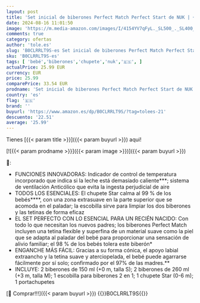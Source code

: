 ```yaml
---
layout: post
title: 'Set inicial de biberones Perfect Match Perfect Start de NUK | +0-6 meses | Se adapta al paladar del bebé | 4 biberones anticólico  chupete  escobilla y más | Sin BPA | Mickey Mouse de Disney | 7 uds'
date: 2024-08-16 11:01:50
image: 'https://m.media-amazon.com/images/I/4154YV7qFyL._SL500_._SL400_.jpg'
comments: true
category: ofertas
author: 'tole.es'
slug: 'B0CLRRLT9S-es Set inicial de biberones Perfect Match Perfect Start de...'
sku: 'B0CLRRLT9S-es'
tags: [ 'bebé','biberones','chupete','nuk','🇪🇸', ]
actualPrice: 25.99 EUR
currency: EUR
price: 25.99
comparePrice: 33.54 EUR
prodname: 'Set inicial de biberones Perfect Match Perfect Start de NUK | +0-6 meses | Se adapta al paladar del bebé | 4 biberones anticólico  chupete  escobilla y más | Sin BPA | Mickey Mouse de Disney | 7 uds'
country: 'es'
flag: '🇪🇸'
brand: ''
buyurl: 'https://www.amazon.es/dp/B0CLRRLT9S/?tag=tolees-21'
descuento: '22.51'
average: '25.99'
---
```


Tienes [{{< param title >}}]({{< param buyurl >}}) aqui!

[![{{< param prodname >}}]({{< param image >}})]({{< param buyurl >}})

🔎:

- FUNCIONES INNOVADORAS: Indicador de control de temperatura incorporado que indica si la leche está demasiado caliente***; sistema de ventilación Anticólico que evita la ingesta perjudicial de aire
- TODOS LOS ESENCIALES: El chupete Star calma al 99 % de los bebés****, con una zona extrasuave en la parte superior que se acomoda en el paladar; la escobilla sirve para limpiar los dos biberones y las tetinas de forma eficaz
- EL SET PERFECTO CON LO ESENCIAL PARA UN RECIÉN NACIDO: Con todo lo que necesitan los nuevos padres; los biberones Perfect Match incluyen una tetina flexible y superfina de un material suave como la piel que se adapta al paladar del bebé para proporcionar una sensación de alivio familiar; el 98 % de los bebés tolera este biberón*
- ENGANCHE MÁS FÁCIL: Gracias a su forma cónica, el apoyo labial extraancho y la tetina suave y aterciopelada, el bebé puede agarrarse fácilmente por sí solo; confirmado por el 97% de las madres.**
- INCLUYE: 2 biberones de 150 ml (+0 m, talla S); 2 biberones de 260 ml (+3 m, talla M); 1 escobilla para biberones 2 en 1; 1 chupete Star (0-6 m); 1 portachupetes

[🛒 Comprar!!!]({{< param buyurl >}})
{{<world>}}B0CLRRLT9S{{</world>}}
